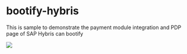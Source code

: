 # bootify-hybris
This is sample to demonstrate the payment module integration and PDP page of SAP Hybris can bootify

<img src="https://www.google.com/url?sa=i&url=https%3A%2F%2Fwww.thecuriousdev.org%2Fnew-in-spring-boot-2%2Fspring-boot-logo%2F&psig=AOvVaw3kb6Vuw-NoLuRtRbU-5_Fz&ust=1605270554634000&source=images&cd=vfe&ved=0CAIQjRxqFwoTCLjto_uA_ewCFQAAAAAdAAAAABAD"/>
